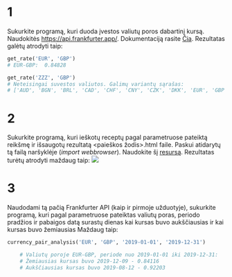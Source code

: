# 1
Sukurkite programą, kuri duoda įvestos valiutų poros dabartinį kursą. Naudokitės https://api.frankfurter.app/. 
Dokumentaciją rasite [Čia](https://www.frankfurter.app/docs/). Rezultatas galėtų atrodyti taip:
```python
get_rate('EUR', 'GBP')
# EUR-GBP:	0.84828

get_rate('ZZZ', 'GBP')
# Neteisingai suvestos valiutos. Galimų variantų sąrašas:
# ['AUD', 'BGN', 'BRL', 'CAD', 'CHF', 'CNY', 'CZK', 'DKK', 'EUR', 'GBP', 'HKD', 'HRK', 'HUF', 'IDR', 'ILS', 'INR', 'ISK', 'JPY', 'KRW', 'MXN', 'MYR', 'NOK', 'NZD', 'PHP', 'PLN', 'RON', 'RUB', 'SEK', 'SGD', 'THB', 'TRY', 'USD', 'ZAR']
```
# 2
Sukurkite programą, kuri ieškotų receptų pagal parametruose pateiktą reikšmę ir išsaugotų rezultatą 
<paieškos žodis>.html faile. Paskui atidarytų tą failą naršyklėje (*import webbrowser*). Naudokite šį 
[resursą](http://www.recipepuppy.com/about/api/). Rezultatas turėtų atrodyti maždaug taip: 
![](https://github.com/robotautas/kursas/blob/master/requests/salmon.png?raw=true)

# 3
Naudodami tą pačią Frankfurter API (kaip ir pirmoje užduotyje), sukurkite programą, kuri pagal parametruose pateiktas valiutų poras, 
periodo pradžios ir pabaigos datą surastų dienas kai kursas buvo aukščiausias ir kai kursas buvo žemiausias
Maždaug taip:

```python
currency_pair_analysis('EUR', 'GBP', '2019-01-01', '2019-12-31')

    # Valiutų poroje EUR-GBP, periode nuo 2019-01-01 iki 2019-12-31:
    # Žemiausias kursas buvo 2019-12-09 - 0.84116
    # Aukščiausias kursas buvo 2019-08-12 - 0.92203
```




